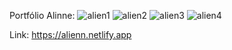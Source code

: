 Portfólio Alinne:
![alien1](https://user-images.githubusercontent.com/45234913/212981640-855df223-c623-4a20-9972-e4bc8305d1cd.png)
![alien2](https://user-images.githubusercontent.com/45234913/212981647-39b3f12f-afd9-49bf-a6c8-d71ac77efd2d.png)
![alien3](https://user-images.githubusercontent.com/45234913/212981657-c9dbec44-2a71-496b-a357-110275fea677.png)
![alien4](https://user-images.githubusercontent.com/45234913/212981670-5d0929c5-1f2f-4986-8c83-e85558d46c1d.png)

Link:
https://alienn.netlify.app
